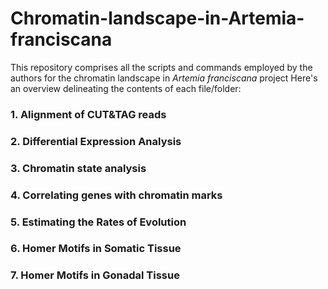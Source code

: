 # Chromatin-landscape-in-Artemia-franciscana

This repository comprises all the scripts and commands employed by the authors for the chromatin landscape in _Artemia franciscana_ project Here's an overview delineating the contents of each file/folder:

### 1. Alignment of CUT&TAG reads[](https://github.com/vkb25/Chromatin-landscape-in-Artemia-franciscana/blob/2e9d8b417df553062a3459cb7209bfb9d1bc9dfb/alignment_processingCUT_TAGreads.md)

### 2. Differential Expression Analysis [](https://github.com/vkb25/Chromatin-landscape-in-Artemia-franciscana/blob/37668bbec89ae1d119ab10fcc47459d322cfd483/kallisto_sleuth.md)

### 3. Chromatin state analysis [](https://github.com/vkb25/Chromatin-landscape-in-Artemia-franciscana/blob/1247e0d01b616c873a643eeba2bd686324f4e69b/Spectacle_running.md)

### 4. Correlating genes with chromatin marks [](https://github.com/vkb25/Chromatin-landscape-in-Artemia-franciscana/blob/de3b996c1b0153ae714dd569e88899b755ee059e/Correlating_Genes_Chromatin_marks.md)

### 5. Estimating the Rates of Evolution [](https://github.com/vkb25/Chromatin-landscape-in-Artemia-franciscana/blob/d8845d07f551f01a13af768e99305db7c04cc7e1/afran_asin_kaks.md)

### 6. Homer Motifs in Somatic Tissue [](https://github.com/vkb25/Chromatin-landscape-in-Artemia-franciscana/blob/9c7e4aad743977e38df1ba22eb0afde6326432cb/Somatic_homerResults.html)

### 7. Homer Motifs in Gonadal Tissue


